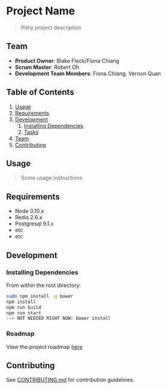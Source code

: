 # Project Name

> Pithy project description

## Team

  - __Product Owner__: Blake Fleck/Fiona Chiang
  - __Scrum Master__: Robert Oh
  - __Development Team Members__: Fiona Chiang, Vernon Quan

## Table of Contents

1. [Usage](#Usage)
1. [Requirements](#requirements)
1. [Development](#development)
    1. [Installing Dependencies](#installing-dependencies)
    1. [Tasks](#tasks)
1. [Team](#team)
1. [Contributing](#contributing)

## Usage

> Some usage instructions

## Requirements

- Node 0.10.x
- Redis 2.6.x
- Postgresql 9.1.x
- etc
- etc

## Development

### Installing Dependencies

From within the root directory:

```sh
sudo npm install -g bower
npm install
npm run build
npm run start
--> NOT NEEDED RIGHT NOW: bower install
```

### Roadmap

View the project roadmap [here](LINK_TO_PROJECT_ISSUES)


## Contributing

See [CONTRIBUTING.md](CONTRIBUTING.md) for contribution guidelines.
